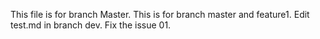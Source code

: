 This file is for branch Master.
This is for branch master and feature1.
Edit test.md in branch dev.
Fix the issue 01.
